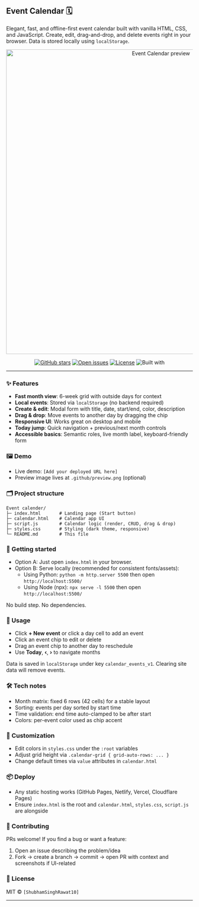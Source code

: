 ## Event Calendar 🗓️

Elegant, fast, and offline-first event calendar built with vanilla HTML, CSS, and JavaScript. Create, edit, drag-and-drop, and delete events right in your browser. Data is stored locally using `localStorage`.

<p align="center">
  <img alt="Event Calendar preview" src="https://raw.githubusercontent.com/[ShubhamSinghRawat10]/[Event-Calender]/main/.github/preview.png" width="820" />
</p>

<p align="center">
  <a href="https://github.com/[your-username]/[your-repo]/stargazers"><img alt="GitHub stars" src="https://img.shields.io/github/stars/[your-username]/[your-repo]?style=flat&color=1a73e8"></a>
  <a href="https://github.com/[your-username]/[your-repo]/issues"><img alt="Open issues" src="https://img.shields.io/github/issues/[your-username]/[your-repo]?style=flat&color=ffd166"></a>
  <a href="#-license"><img alt="License" src="https://img.shields.io/badge/license-MIT-10b981"></a>
  <img alt="Built with" src="https://img.shields.io/badge/built%20with-HTML%20·%20CSS%20·%20JS-0ea5e9">
</p>

---

### ✨ Features
- **Fast month view**: 6-week grid with outside days for context
- **Local events**: Stored via `localStorage` (no backend required)
- **Create & edit**: Modal form with title, date, start/end, color, description
- **Drag & drop**: Move events to another day by dragging the chip
- **Responsive UI**: Works great on desktop and mobile
- **Today jump**: Quick navigation + previous/next month controls
- **Accessible basics**: Semantic roles, live month label, keyboard-friendly form

### 🖼 Demo
- Live demo: `[Add your deployed URL here]`
- Preview image lives at `.github/preview.png` (optional)

### 🗂 Project structure
```
Event calender/
├─ index.html       # Landing page (Start button)
├─ calendar.html    # Calendar app UI
├─ script.js        # Calendar logic (render, CRUD, drag & drop)
├─ styles.css       # Styling (dark theme, responsive)
└─ README.md        # This file
```

### 🚀 Getting started
- Option A: Just open `index.html` in your browser.
- Option B: Serve locally (recommended for consistent fonts/assets):
  - Using Python: `python -m http.server 5500` then open `http://localhost:5500/`
  - Using Node (npx): `npx serve -l 5500` then open `http://localhost:5500/`

No build step. No dependencies.

### 📖 Usage
- Click **+ New event** or click a day cell to add an event
- Click an event chip to edit or delete
- Drag an event chip to another day to reschedule
- Use **Today**, **‹**, **›** to navigate months

Data is saved in `localStorage` under key `calendar_events_v1`. Clearing site data will remove events.

### 🛠 Tech notes
- Month matrix: fixed 6 rows (42 cells) for a stable layout
- Sorting: events per day sorted by start time
- Time validation: end time auto-clamped to be after start
- Colors: per-event color used as chip accent

### 🎨 Customization
- Edit colors in `styles.css` under the `:root` variables
- Adjust grid height via `.calendar-grid { grid-auto-rows: ... }`
- Change default times via `value` attributes in `calendar.html`

### 📦 Deploy
- Any static hosting works (GitHub Pages, Netlify, Vercel, Cloudflare Pages)
- Ensure `index.html` is the root and `calendar.html`, `styles.css`, `script.js` are alongside

### 🤝 Contributing
PRs welcome! If you find a bug or want a feature:
1. Open an issue describing the problem/idea
2. Fork → create a branch → commit → open PR with context and screenshots if UI-related

### 📜 License
MIT © `[ShubhamSinghRawat10]`

---



